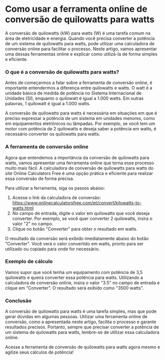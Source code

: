 Como usar a ferramenta online de conversão de quilowatts para watts
===================================================================

A conversão de quilowatts (kW) para watts (W) é uma tarefa comum na área de eletricidade e energia. Quando você precisa converter a potência de um sistema de quilowatts para watts, pode utilizar uma calculadora de conversão online para facilitar o processo. Neste artigo, vamos apresentar uma dessas ferramentas online e explicar como utilizá-la de forma simples e eficiente.

### O que é a conversão de quilowatts para watts?

Antes de começarmos a falar sobre a ferramenta de conversão online, é importante entendermos a diferença entre quilowatts e watts. O watt é a unidade básica de medida de potência no Sistema Internacional de Unidades (SI), enquanto o quilowatt é igual a 1.000 watts. Em outras palavras, 1 quilowatt é igual a 1.000 watts.

A conversão de quilowatts para watts é necessária em situações em que é preciso expressar a potência de um sistema em unidades menores, como em equipamentos eletrônicos ou lâmpadas. Por exemplo, se você tem um motor com potência de 2 quilowatts e deseja saber a potência em watts, é necessário converter os quilowatts para watts.

### A ferramenta de conversão online

Agora que entendemos a importância da conversão de quilowatts para watts, vamos apresentar uma ferramenta online que torna esse processo muito mais fácil. A calculadora de conversão de quilowatts para watts do site Online Calculators Free é uma opção prática e eficiente para realizar essa conversão de forma precisa.

Para utilizar a ferramenta, siga os passos abaixo:

1. Acesse o link da calculadora de conversão: <https://www.onlinecalculatorsfree.com/pt/convert/kilowatts-to-watts.html>
2. No campo de entrada, digite o valor em quilowatts que você deseja converter. Por exemplo, se você quer converter 2 quilowatts, insira o valor "2" no campo.
3. Clique no botão "Converter" para obter o resultado em watts.

O resultado da conversão será exibido imediatamente abaixo do botão "Converter". Você verá o valor convertido em watts, pronto para ser utilizado ou copiado para onde for necessário.

### Exemplo de cálculo

Vamos supor que você tenha um equipamento com potência de 3,5 quilowatts e queira converter essa potência para watts. Utilizando a calculadora de conversão online, insira o valor "3.5" no campo de entrada e clique em "Converter". O resultado será exibido como "3500 watts".

### Conclusão

A conversão de quilowatts para watts é uma tarefa simples, mas que pode gerar dúvidas em algumas pessoas. Utilizar uma ferramenta online de conversão, como a apresentada neste artigo, facilita o processo e garante resultados precisos. Portanto, sempre que precisar converter a potência de um sistema de quilowatts para watts, lembre-se de utilizar essa calculadora online.

Acesse a ferramenta de conversão de quilowatts para watts agora mesmo e agilize seus cálculos de potência!
